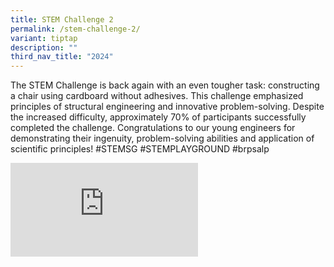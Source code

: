 ```yaml
---
title: STEM Challenge 2
permalink: /stem-challenge-2/
variant: tiptap
description: ""
third_nav_title: "2024"
---
```

<p>The STEM Challenge is back again with an even tougher task: constructing
a chair using cardboard without adhesives. This challenge emphasized principles
of structural engineering and innovative problem-solving. Despite the increased
difficulty, approximately 70% of participants successfully completed the
challenge. Congratulations to our young engineers for demonstrating their
ingenuity, problem-solving abilities and application of scientific principles!
#STEMSG #STEMPLAYGROUND #brpsalp</p>
<div class="iframe-wrapper">
<iframe allowfullscreen="true" frameborder="0" src="https://www.youtube.com/embed/TCgCDA5lBAc?si=IuFLVML_93byodN4"></iframe>
</div>
<p></p>